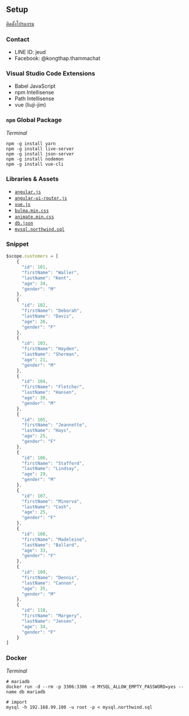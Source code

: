 ## Setup

[ติดตั้งโปรแกรม](https://gist.github.com/tutor4dev/dd4d48872798ecbd09ad8454e4719518)

### Contact

- LINE ID: jeud
- Facebook: @kongthap.thammachat

### Visual Studio Code Extensions

- Babel JavaScript
- npm Intellisense
- Path Intellisense
- vue (liuji-jim)

### `npm` Global Package

*Terminal*

```
npm -g install yarn
npm -g install live-server
npm -g install json-server
npm -g install nodemon
npm -g install vue-cli
```

### Libraries & Assets

- [`angular.js`](https://cdnjs.cloudflare.com/ajax/libs/angular.js/1.6.5/angular.js)
- [`angular-ui-router.js`](https://cdnjs.cloudflare.com/ajax/libs/angular-ui-router/1.0.3/angular-ui-router.js)
- [`vue.js`](https://cdnjs.cloudflare.com/ajax/libs/vue/2.5.10/vue.js)
- [`bulma.min.css`](https://cdnjs.cloudflare.com/ajax/libs/bulma/0.6.1/css/bulma.min.css)
- [`animate.min.css`](https://cdnjs.cloudflare.com/ajax/libs/animate.css/3.5.2/animate.min.css)
- [`db.json`](https://mega.nz/#!V41kkB5T!5zvBvVrGO49vUvVtyzY5oGPgEFD5xeDSn5mIsVBHfUA)
- [`mysql.northwind.sql`](https://mega.nz/#!8hNXwYha!zRJfxgIA9ruWf6DifmoR9hYGTJmXnjOOq--_GAPdrwQ)

### Snippet

```js
$scope.customers = [
    {
      "id": 101,
      "firstName": "Waller",
      "lastName": "Kent",
      "age": 34,
      "gender": "M"
    },
    {
      "id": 102,
      "firstName": "Deborah",
      "lastName": "Davis",
      "age": 26,
      "gender": "F"
    },
    {
      "id": 103,
      "firstName": "Hayden",
      "lastName": "Sherman",
      "age": 21,
      "gender": "M"
    },
    {
      "id": 104,
      "firstName": "Fletcher",
      "lastName": "Hansen",
      "age": 30,
      "gender": "M"
    },
    {
      "id": 105,
      "firstName": "Jeannette",
      "lastName": "Hays",
      "age": 25,
      "gender": "F"
    },
    {
      "id": 106,
      "firstName": "Stafford",
      "lastName": "Lindsay",
      "age": 29,
      "gender": "M"
    },
    {
      "id": 107,
      "firstName": "Minerva",
      "lastName": "Cash",
      "age": 25,
      "gender": "F"
    },
    {
      "id": 108,
      "firstName": "Madeleine",
      "lastName": "Ballard",
      "age": 33,
      "gender": "F"
    },
    {
      "id": 109,
      "firstName": "Dennis",
      "lastName": "Cannon",
      "age": 35,
      "gender": "M"
    },
    {
      "id": 110,
      "firstName": "Margery",
      "lastName": "Jensen",
      "age": 34,
      "gender": "F"
    }
]
```

### Docker

*Terminal*

```
# mariadb
docker run -d --rm -p 3306:3306 -e MYSQL_ALLOW_EMPTY_PASSWORD=yes --name db mariadb

# import
mysql -h 192.168.99.100 -u root -p < mysql.northwind.sql
```
